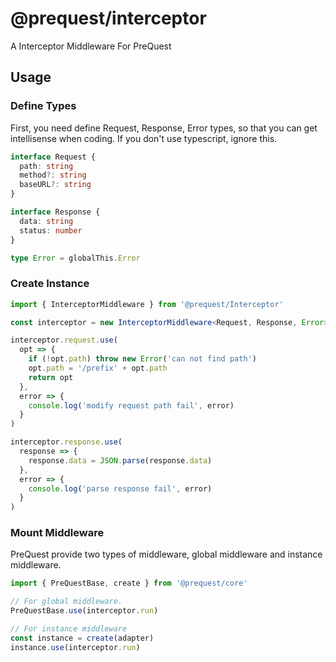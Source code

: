 # @prequest/interceptor

A Interceptor Middleware For PreQuest

## Usage

### Define Types

First, you need define Request, Response, Error types, so that you can get intellisense when coding. If you don't use typescript, ignore this.

```ts
interface Request {
  path: string
  method?: string
  baseURL?: string
}

interface Response {
  data: string
  status: number
}

type Error = globalThis.Error
```

### Create Instance

```ts
import { InterceptorMiddleware } from '@prequest/Interceptor'

const interceptor = new InterceptorMiddleware<Request, Response, Error>()

interceptor.request.use(
  opt => {
    if (!opt.path) throw new Error('can not find path')
    opt.path = '/prefix' + opt.path
    return opt
  },
  error => {
    console.log('modify request path fail', error)
  }
)

interceptor.response.use(
  response => {
    response.data = JSON.parse(response.data)
  },
  error => {
    console.log('parse response fail', error)
  }
)
```

### Mount Middleware

PreQuest provide two types of middleware, global middleware and instance middleware.

```ts
import { PreQuestBase, create } from '@prequest/core'

// For global middleware.
PreQuestBase.use(interceptor.run)

// For instance middleware
const instance = create(adapter)
instance.use(interceptor.run)
```
